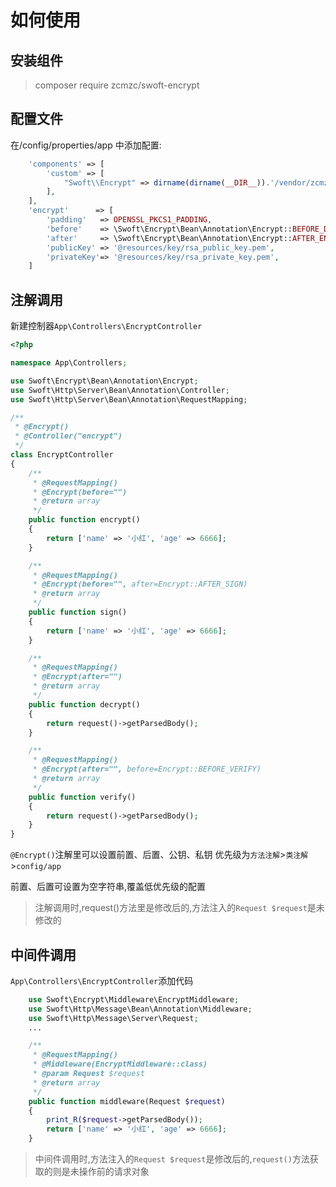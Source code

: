 # 如何使用
## 安装组件
>composer require zcmzc/swoft-encrypt
## 配置文件
在/config/properties/app 中添加配置:
```php
    'components' => [
        'custom' => [
            "Swoft\\Encrypt" => dirname(dirname(__DIR__)).'/vendor/zcmzc/swoft-encrypt/src/'
        ],
    ],
    'encrypt'      => [
        'padding'   => OPENSSL_PKCS1_PADDING,
        'before'    => \Swoft\Encrypt\Bean\Annotation\Encrypt::BEFORE_DECRYPT,
        'after'     => \Swoft\Encrypt\Bean\Annotation\Encrypt::AFTER_ENCRYPT,
        'publicKey' => '@resources/key/rsa_public_key.pem',
        'privateKey'=> '@resources/key/rsa_private_key.pem',
    ]
``` 
## 注解调用
新建控制器`App\Controllers\EncryptController`
```php
<?php

namespace App\Controllers;

use Swoft\Encrypt\Bean\Annotation\Encrypt;
use Swoft\Http\Server\Bean\Annotation\Controller;
use Swoft\Http\Server\Bean\Annotation\RequestMapping;

/**
 * @Encrypt()
 * @Controller("encrypt")
 */
class EncryptController
{
    /**
     * @RequestMapping()
     * @Encrypt(before="")
     * @return array
     */
    public function encrypt()
    {
        return ['name' => '小红', 'age' => 6666];
    }

    /**
     * @RequestMapping()
     * @Encrypt(before="", after=Encrypt::AFTER_SIGN)
     * @return array
     */
    public function sign()
    {
        return ['name' => '小红', 'age' => 6666];
    }

    /**
     * @RequestMapping()
     * @Encrypt(after="")
     * @return array
     */
    public function decrypt()
    {
        return request()->getParsedBody();
    }

    /**
     * @RequestMapping()
     * @Encrypt(after="", before=Encrypt::BEFORE_VERIFY)
     * @return array
     */
    public function verify()
    {
        return request()->getParsedBody();
    }
}
```
`@Encrypt()`注解里可以设置前置、后置、公钥、私钥
优先级为`方法注解`>`类注解`>`config/app`

前置、后置可设置为空字符串,覆盖低优先级的配置
> 注解调用时,request()方法里是修改后的,方法注入的`Request $request`是未修改的

## 中间件调用
`App\Controllers\EncryptController`添加代码
```php
    use Swoft\Encrypt\Middleware\EncryptMiddleware;
    use Swoft\Http\Message\Bean\Annotation\Middleware;
    use Swoft\Http\Message\Server\Request;
    ...

    /**
     * @RequestMapping()
     * @Middleware(EncryptMiddleware::class)
     * @param Request $request
     * @return array
     */
    public function middleware(Request $request)
    {
        print_R($request->getParsedBody());
        return ['name' => '小红', 'age' => 6666];
    }
```
>中间件调用时,方法注入的`Request $request`是修改后的,`request()`方法获取的则是未操作前的请求对象